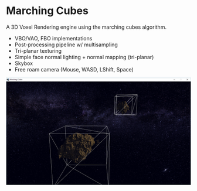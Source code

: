 # Marching Cubes
A 3D Voxel Rendering engine using the marching cubes algorithm.
* VBO/VAO, FBO implementations
* Post-processing pipeline w/ multisampling
* Tri-planar texturing
* Simple face normal lighting + normal mapping (tri-planar)
* Skybox
* Free roam camera (Mouse, WASD, LShift, Space)

![Marching Cubes Screenshot 1](https://github.com/ninthworld/MarchingCubes/blob/master/screenshots/screenshot1.png)
